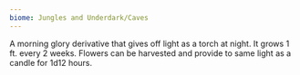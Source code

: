 ```yaml
---
biome: Jungles and Underdark/Caves
---
```

A morning glory derivative that gives off light as a torch at night. It grows 1 ft. every 2 weeks. Flowers can be harvested and provide to same light as a candle for 1d12 hours. 

